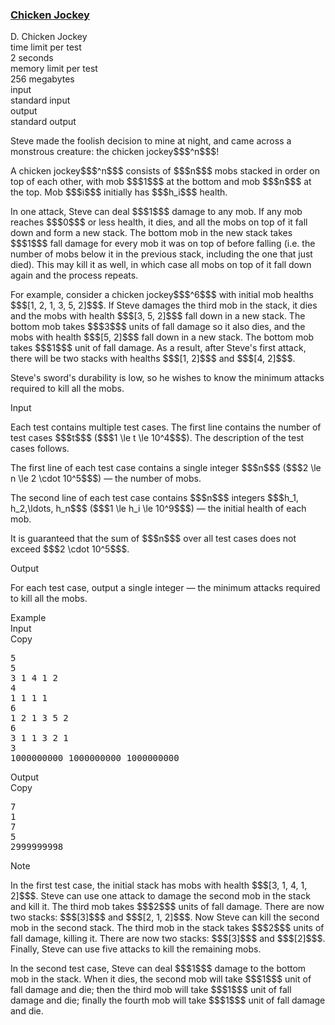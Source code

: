 <h3><a href="https://codeforces.com/contest/2133/problem/D" target="_blank" rel="noopener noreferrer">Chicken Jockey</a></h3>

<div class="header"><div class="title">D. Chicken Jockey</div><div class="time-limit"><div class="property-title">time limit per test</div>2 seconds</div><div class="memory-limit"><div class="property-title">memory limit per test</div>256 megabytes</div><div class="input-file input-standard"><div class="property-title">input</div>standard input</div><div class="output-file output-standard"><div class="property-title">output</div>standard output</div></div><div><p> </p><p>Steve made the foolish decision to mine at night, and came across a monstrous creature: the <span class="tex-font-style-it">chicken jockey</span>$$$^n$$$!</p><p>A chicken jockey$$$^n$$$ consists of $$$n$$$ mobs stacked in order on top of each other, with mob $$$1$$$ at the bottom and mob $$$n$$$ at the top. Mob $$$i$$$ initially has $$$h_i$$$ health.</p><p>In one attack, Steve can deal $$$1$$$ damage to any mob. If any mob reaches $$$0$$$ or less health, it dies, and all the mobs on top of it fall down and form a <span class="tex-font-style-it">new</span> stack. The <span class="tex-font-style-bf">bottom</span> mob in the new stack takes $$$1$$$ fall damage for every mob it was on top of before falling (i.e. the number of mobs below it in the previous stack, including the one that just died). This may kill it as well, in which case all mobs on top of it fall down again and the process repeats.</p><p>For example, consider a chicken jockey$$$^6$$$ with initial mob healths $$$[1, 2, 1, 3, 5, 2]$$$. If Steve damages the third mob in the stack, it dies and the mobs with health $$$[3, 5, 2]$$$ fall down in a new stack. The bottom mob takes $$$3$$$ units of fall damage so it also dies, and the mobs with health $$$[5, 2]$$$ fall down in a new stack. The bottom mob takes $$$1$$$ unit of fall damage. As a result, after Steve's first attack, there will be two stacks with healths $$$[1, 2]$$$ and $$$[4, 2]$$$.</p><p>Steve's sword's durability is low, so he wishes to know the minimum attacks required to kill all the mobs.</p></div><div class="input-specification"><div class="section-title">Input</div><p>Each test contains multiple test cases. The first line contains the number of test cases $$$t$$$ ($$$1 \le t \le 10^4$$$). The description of the test cases follows. </p><p>The first line of each test case contains a single integer $$$n$$$ ($$$2 \le n \le 2 \cdot 10^5$$$) — the number of mobs.</p><p>The second line of each test case contains $$$n$$$ integers $$$h_1, h_2,\ldots, h_n$$$ ($$$1 \le h_i \le 10^9$$$) — the initial health of each mob.</p><p>It is guaranteed that the sum of $$$n$$$ over all test cases does not exceed $$$2 \cdot 10^5$$$. </p></div><div class="output-specification"><div class="section-title">Output</div><p>For each test case, output a single integer — the minimum attacks required to kill all the mobs.</p></div><div class="sample-tests"><div class="section-title">Example</div><div class="sample-test"><div class="input"><div class="title">Input<div title="Copy" data-clipboard-target="#id0007004499755318117" id="id004140848161958345" class="input-output-copier">Copy</div></div><pre id="id0007004499755318117"><div class="test-example-line test-example-line-even test-example-line-0">5</div><div class="test-example-line test-example-line-odd test-example-line-1">5</div><div class="test-example-line test-example-line-odd test-example-line-1">3 1 4 1 2</div><div class="test-example-line test-example-line-even test-example-line-2">4</div><div class="test-example-line test-example-line-even test-example-line-2">1 1 1 1</div><div class="test-example-line test-example-line-odd test-example-line-3">6</div><div class="test-example-line test-example-line-odd test-example-line-3">1 2 1 3 5 2</div><div class="test-example-line test-example-line-even test-example-line-4">6</div><div class="test-example-line test-example-line-even test-example-line-4">3 1 1 3 2 1</div><div class="test-example-line test-example-line-odd test-example-line-5">3</div><div class="test-example-line test-example-line-odd test-example-line-5">1000000000 1000000000 1000000000</div></pre></div><div class="output"><div class="title">Output<div title="Copy" data-clipboard-target="#id0047682917210893205" id="id00735902389722676" class="input-output-copier">Copy</div></div><pre id="id0047682917210893205">7
1
7
5
2999999998
</pre></div></div></div><div class="note"><div class="section-title">Note</div><p>In the first test case, the initial stack has mobs with health $$$[3, 1, 4, 1, 2]$$$. Steve can use one attack to damage the second mob in the stack and kill it. The third mob takes $$$2$$$ units of fall damage. There are now two stacks: $$$[3]$$$ and $$$[2, 1, 2]$$$. Now Steve can kill the second mob in the second stack. The third mob in the stack takes $$$2$$$ units of fall damage, killing it. There are now two stacks: $$$[3]$$$ and $$$[2]$$$. Finally, Steve can use five attacks to kill the remaining mobs.</p><p>In the second test case, Steve can deal $$$1$$$ damage to the bottom mob in the stack. When it dies, the second mob will take $$$1$$$ unit of fall damage and die; then the third mob will take $$$1$$$ unit of fall damage and die; finally the fourth mob will take $$$1$$$ unit of fall damage and die.</p></div>